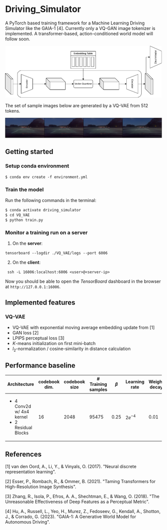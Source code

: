 # Driving_Simulator
A PyTorch based training framework for a Machine Learning Driving Simulator like the GAIA-1 [4]. Currently only a VQ-GAN image tokenizer is implemented. A transformer-based, action-conditioned world model will follow soon.

<img src="img/VQ_GAN.png" alt="Architecture">

The set of sample images below are generated by a VQ-VAE from 512 tokens.

<img src="img/reconstructed_images.png" alt="Reconstructed Images">

## Getting started

### Setup conda environment

```console
$ conda env create -f environment.yml
```

### Train the model

Run the following commands in the terminal:

```console
$ conda activate driving_simulator
$ cd VQ_VAE
$ python train.py
```

### Monitor a training run on a server

1. On the **server**:
```console
tensorboard --logdir ./VQ_VAE/logs --port 6006
```

2. On the **client**:

```console
 ssh -L 16006:localhost:6006 <user>@<server-ip>
```

Now you should be able to open the *TensorBoard* dashboard in the browser at `http://127.0.0.1:16006`.

## Implemented features

### VQ-VAE

* VQ-VAE with exponential moving average embedding update from [1]
* GAN loss [2]
* LPIPS perceptual loss [3]
* $K$-means initialization on first mini-batch
* $l_2$-normalization / cosine-similarity in distance calculation

## Performance baseline

| Architecture | codebook dim. | codebook size | # Training samples | $\beta$ | Learning rate | Weight decay | Epochs | Batch size | Test reconstruction loss (L2) |
|----|----|----|----|----|----|----|----|-----|-----|
|<ul><li>4 Conv2d w/ 4x4 kernel</li><li>2 Residual Blocks</li></ul>| 16 | 2048 | 95475 | 0.25 | $2e^{-4}$ | $0.01$ | 50 | 15 | 0.0060 |

## References

[1] van den Oord, A., Li, Y., & Vinyals, O. (2017). "Neural discrete representation learning".

[2] Esser, P., Rombach, R., & Ommer, B. (2021). "Taming Transformers for High-Resolution Image Synthesis".

[3] Zhang, R., Isola, P., Efros, A. A., Shechtman, E., & Wang, O. (2018). "The Unreasonable Effectiveness of Deep Features as a Perceptual Metric".

[4] Hu, A., Russell, L., Yeo, H., Murez, Z., Fedoseev, G., Kendall, A., Shotton, J., & Corrado, G. (2023). "GAIA-1: A Generative World Model for Autonomous Driving".
